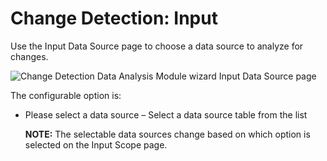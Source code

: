 # Change Detection: Input

Use the Input Data Source page to choose a data source to analyze for changes.

![Change Detection Data Analysis Module wizard Input Data Source page](/img/product_docs/accessanalyzer/11.6/admin/analysis/changedetection/input.webp)

The configurable option is:

- Please select a data source – Select a data source table from the list

    **NOTE:** The selectable data sources change based on which option is selected on the Input
    Scope page.
